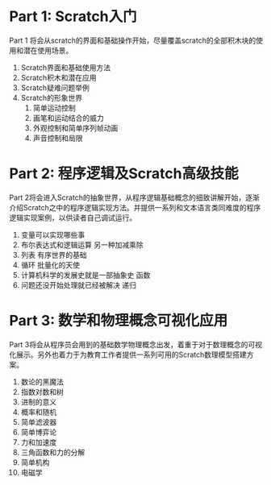 # Part 1: Scratch入门

Part 1 将会从scratch的界面和基础操作开始，尽量覆盖scratch的全部积木块的使用和潜在使用场景。

1. Scratch界面和基础使用方法
2. Scratch积木和潜在应用
3. Scratch疑难问题举例
4. Scratch的形象世界
   1. 简单运动控制
   2. 画笔和运动结合的威力
   3. 外观控制和简单序列帧动画
   4. 声音控制和局限

# Part 2: 程序逻辑及Scratch高级技能

Part 2将会进入Scratch的抽象世界，从程序逻辑基础概念的细致讲解开始，逐渐介绍Scratch之中的程序逻辑实现方法。并提供一系列和文本语言类同难度的程序逻辑实现案例，以供读者自己调试运行。

1. 变量可以实现哪些事
2. 布尔表达式和逻辑运算 另一种加减乘除
3. 列表 有序世界的基础
4. 循环 批量化的天使
5. 计算机科学的发展史就是一部抽象史 函数
6. 问题还没开始处理就已经被解决 递归

# Part 3: 数学和物理概念可视化应用

Part 3将会从程序员会用到的基础数学物理概念出发，着重于对于数理概念的可视化展示。另外也着力于为教育工作者提供一系列可用的Scratch数理模型搭建方案。

1. 数论的黑魔法
2. 指数对数和树
3. 进制的意义
4. 概率和随机
5. 简单滤波器
6. 简单博弈论
7. 力和加速度
8. 三角函数和力的分解
9. 简单机构
10. 电磁学



